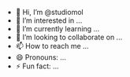 - 👋 Hi, I’m @studiomol
- 👀 I’m interested in ...
- 🌱 I’m currently learning ...
- 💞️ I’m looking to collaborate on ...
- 📫 How to reach me ...
- 😄 Pronouns: ...
- ⚡ Fun fact: ...

<!---
studiomol/studiomol is a ✨ special ✨ repository because its `README.md` (this file) appears on your GitHub profile.
You can click the Preview link to take a look at your changes.
--->
